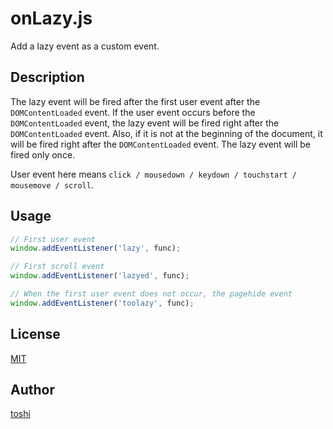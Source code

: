 ﻿onLazy.js
=========

Add a lazy event as a custom event.



## Description
The lazy event will be fired after the first user event after the `DOMContentLoaded` event.
If the user event occurs before the `DOMContentLoaded` event, the lazy event will be fired right after the `DOMContentLoaded` event. Also, if it is not at the beginning of the document, it will be fired right after the `DOMContentLoaded` event.
The lazy event will be fired only once.

User event here means `click / mousedown / keydown / touchstart / mousemove / scroll`.



## Usage
```js
// First user event
window.addEventListener('lazy', func);

// First scroll event
window.addEventListener('lazyed', func);

// When the first user event does not occur, the pagehide event
window.addEventListener('toolazy', func);
```



## License
[MIT](https://github.com/k08045kk/onLazy.js/blob/master/LICENSE)



## Author
[toshi](https://github.com/k08045kk)




